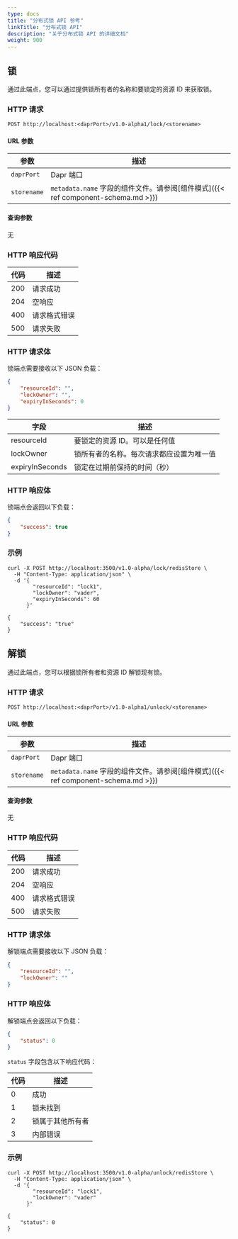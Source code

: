 ```yaml
---
type: docs
title: "分布式锁 API 参考"
linkTitle: "分布式锁 API"
description: "关于分布式锁 API 的详细文档"
weight: 900
---
```


## 锁

通过此端点，您可以通过提供锁所有者的名称和要锁定的资源 ID 来获取锁。

### HTTP 请求

```
POST http://localhost:<daprPort>/v1.0-alpha1/lock/<storename>
```

#### URL 参数

参数 | 描述
--------- | -----------
`daprPort` | Dapr 端口
`storename` | `metadata.name` 字段的组件文件。请参阅[组件模式]({{< ref component-schema.md >}})

#### 查询参数

无

### HTTP 响应代码

代码 | 描述
---- | -----------
200  | 请求成功
204  | 空响应
400  | 请求格式错误
500  | 请求失败

### HTTP 请求体

锁端点需要接收以下 JSON 负载：

```json
{
    "resourceId": "",
    "lockOwner": "",
    "expiryInSeconds": 0
}
```

字段 | 描述
---- | -----------
resourceId  | 要锁定的资源 ID。可以是任何值
lockOwner  | 锁所有者的名称。每次请求都应设置为唯一值
expiryInSeconds  | 锁定在过期前保持的时间（秒）

### HTTP 响应体

锁端点会返回以下负载：

```json
{
    "success": true
}
```

### 示例

```shell
curl -X POST http://localhost:3500/v1.0-alpha/lock/redisStore \
  -H "Content-Type: application/json" \
  -d '{
        "resourceId": "lock1",
        "lockOwner": "vader",
        "expiryInSeconds": 60
      }'

{
    "success": "true"
}
```

## 解锁

通过此端点，您可以根据锁所有者和资源 ID 解锁现有锁。

### HTTP 请求

```
POST http://localhost:<daprPort>/v1.0-alpha1/unlock/<storename>
```

#### URL 参数

参数 | 描述
--------- | -----------
`daprPort` | Dapr 端口
`storename` | `metadata.name` 字段的组件文件。请参阅[组件模式]({{< ref component-schema.md >}})

#### 查询参数

无

### HTTP 响应代码

代码 | 描述
---- | -----------
200  | 请求成功
204  | 空响应
400  | 请求格式错误
500  | 请求失败

### HTTP 请求体

解锁端点需要接收以下 JSON 负载：

```json
{
    "resourceId": "",
    "lockOwner": ""
}
```

### HTTP 响应体

解锁端点会返回以下负载：

```json
{
    "status": 0
}
```

`status` 字段包含以下响应代码：

代码 | 描述
---- | -----------
0  | 成功
1  | 锁未找到
2  | 锁属于其他所有者
3  | 内部错误

### 示例

```shell
curl -X POST http://localhost:3500/v1.0-alpha/unlock/redisStore \
  -H "Content-Type: application/json" \
  -d '{
        "resourceId": "lock1",
        "lockOwner": "vader"
      }'

{
    "status": 0
}
